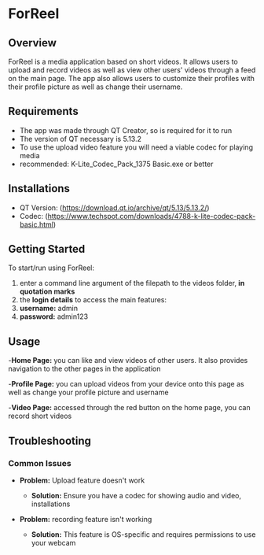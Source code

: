 # ForReel

## Overview
ForReel is a media application based on short videos. It allows users to upload and record videos as well as view other users' videos through a feed on the main page. The app also allows users to customize their profiles with their profile picture as well as change their username.


## Requirements
- The app was made through QT Creator, so is required for it to run
- The version of QT necessary is 5.13.2
- To use the upload video feature you will need a viable codec for playing media
- recommended: K-Lite_Codec_Pack_1375 Basic.exe or better

## Installations
- QT Version: (https://download.qt.io/archive/qt/5.13/5.13.2/)
- Codec: (https://www.techspot.com/downloads/4788-k-lite-codec-pack-basic.html)

## Getting Started
To start/run using ForReel:
1. enter a command line argument of the filepath to the videos folder, **in quotation marks**
2. the **login details** to access the main features:
3. **username:** admin
4. **password:** admin123
   


## Usage
-**Home Page:** you can like and view videos of other users. It also provides navigation to the other pages in the application

-**Profile Page:** you can upload videos from your device onto this page as well as change your profile picture and username

-**Video Page:** accessed through the red button on the home page, you can record short videos

## Troubleshooting
### Common Issues
- **Problem:** Upload feature doesn't work
  - **Solution:** Ensure you have a codec for showing audio and video, installations

- **Problem:** recording feature isn't working
  - **Solution:** This feature is OS-specific and requires permissions to use your webcam 


